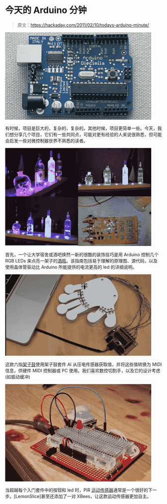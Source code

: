 # 今天的 Arduino 分钟

> 原文：<https://hackaday.com/2011/02/10/todays-arduino-minute/>

![](img/bd27940d1f66dcf3ae3fbb7d96b6963c.png "arduino-diecimila")

有时候，项目是巨大的，复杂的，复杂的。其他时候，项目更简单一些。今天，我们想分享几个项目，它们有一些共同点，可能对更有经验的人来说很熟悉，但可能会启发一些对微控制器世界不熟悉的读者。

![](img/41bc11c256cb0b354c35adb22e8f73bb.png "Arduino-Powered-RGB-LED-Vodka-Shelf")

首先，一个让大学宿舍或酒吧焕然一新的很酷的装饰技巧是用 Arduino 控制几个 RGB LEDs 来点亮一架子的[酒瓶](http://www.instructables.com/id/Arduino-Powered-RGB-LED-Vodka-Shelf/)。该指南包括易于理解的原理图、源代码，以及使用晶体管驱动比 Arduino 所能提供的电流更高的 led 的详细说明。

![](img/c6c11798bb2c8376bc1340c685f0d3da.png "Screenshot")

这款六指[架子鼓](http://www.spikenzielabs.com/blog/?p=277)使用架子鼓套件 AI 从压电传感器获取值，并将这些值转换为 MIDI 信息，供硬件 MIDI 控制器或 PC 使用。我们喜欢数控切割手，以及它的设计考虑(如振动缓冲)

![](img/dd5fec118419d7eb74e9baa246217203.png "Basic-LEDBuzzer")

当超越每个入门套件中的按钮和 led 时，PIR [运动传感器](http://www.instructables.com/id/Arduino-Controlled-Motion-Sensor/)通常是一个很好的下一步。[LemonSlice]甚至还添加了一对 XBees，让这款运动传感器更加自主。